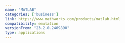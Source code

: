 ```yaml
---
name: "MATLAB"
categories: ['business']
link: https://www.mathworks.com/products/matlab.html
compatibility: emulation
versionFrom: "23.2.0.2409890"
type: applications
---
```


